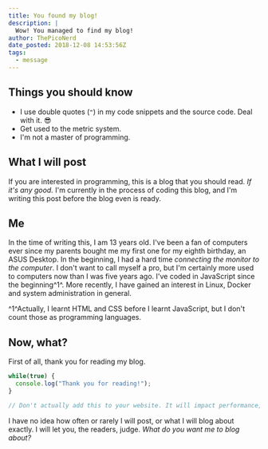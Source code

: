 ```yaml
---
title: You found my blog!
description: |
  Wow! You managed to find my blog!
author: ThePicoNerd
date_posted: 2018-12-08 14:53:56Z
tags:
  - message
---
```


## Things you should know

- I use double quotes (`"`) in my code snippets and the source code. Deal with it. 😎
- Get used to the metric system.
- I'm not a master of programming.

## What I will post

If you are interested in programming, this is a blog that you should read. *If it's any good.* I'm currently in the process of coding this blog, and I'm writing this post before the blog even is ready.

## Me

In the time of writing this, I am 13 years old. I've been a fan of computers ever since my parents bought me my first one for my eighth birthday, an ASUS Desktop. In the beginning, I had a hard time *connecting the monitor to the computer*. I don't want to call myself a pro, but I'm certainly more used to computers now than I was five years ago. I've coded in JavaScript since the beginning^1^. More recently, I have gained an interest in Linux, Docker and system administration in general.

^1^Actually, I learnt HTML and CSS before I learnt JavaScript, but I don't count those as programming languages.

## Now, what?

First of all, thank you for reading my blog.

```js
while(true) {
  console.log("Thank you for reading!");
}

// Don't actually add this to your website. It will impact performance, trust me.
```


I have no idea how often or rarely I will post, or what I will blog about exactly. I will let you, the readers, judge. *What do you want me to blog about?*
